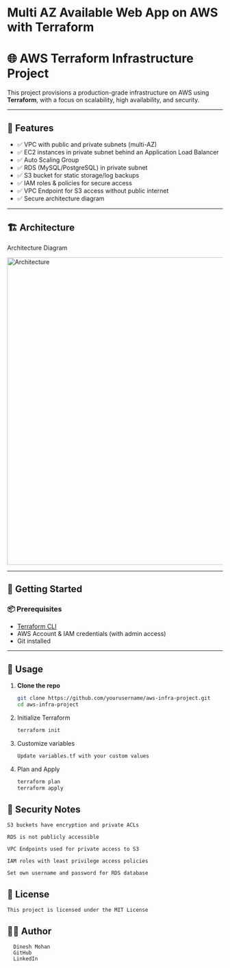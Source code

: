 # Multi AZ Available Web App on AWS with Terraform

# 🌐 AWS Terraform Infrastructure Project

This project provisions a production-grade infrastructure on AWS using **Terraform**, with a focus on scalability, high availability, and security.

---

## 📌 Features

- ✅ VPC with public and private subnets (multi-AZ)
- ✅ EC2 instances in private subnet behind an Application Load Balancer
- ✅ Auto Scaling Group
- ✅ RDS (MySQL/PostgreSQL) in private subnet
- ✅ S3 bucket for static storage/log backups
- ✅ IAM roles & policies for secure access
- ✅ VPC Endpoint for S3 access without public internet
- ✅ Secure architecture diagram

---

## 🏗 Architecture

 Architecture Diagram

<img width="1112" height="717" alt="Architecture" src="https://github.com/user-attachments/assets/3ed09574-3a14-4cfc-b195-f2dae0b86a26" />


---

## 🚀 Getting Started

### 📦 Prerequisites

- [Terraform CLI](https://developer.hashicorp.com/terraform/downloads)
- AWS Account & IAM credentials (with admin access)
- Git installed

---

## 🔧 Usage

1. **Clone the repo**

   ```bash
   git clone https://github.com/yourusername/aws-infra-project.git
   cd aws-infra-project
   ```

2. Initialize Terraform

   ```bash
   terraform init
   ```

3. Customize variables

   ```bash
   Update variables.tf with your custom values
   ```

4. Plan and Apply

   ```bash
   terraform plan
   terraform apply
   ```

## 🔐 Security Notes
    
    S3 buckets have encryption and private ACLs

    RDS is not publicly accessible

    VPC Endpoints used for private access to S3

    IAM roles with least privilege access policies

    Set own username and password for RDS database

## 📄 License

    This project is licensed under the MIT License

## 🙋‍♂️ Author

      Dinesh Mohan
      GitHub
      LinkedIn
